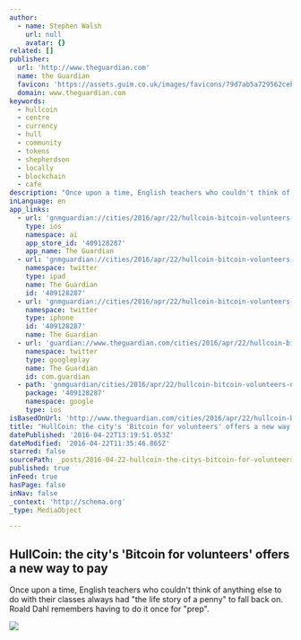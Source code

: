 ```yaml
---
author:
  - name: Stephen Walsh
    url: null
    avatar: {}
related: []
publisher:
  url: 'http://www.theguardian.com'
  name: the Guardian
  favicon: 'https://assets.guim.co.uk/images/favicons/79d7ab5a729562cebca9c6a13c324f0e/32x32.ico'
  domain: www.theguardian.com
keywords:
  - hullcoin
  - centre
  - currency
  - hull
  - community
  - tokens
  - shepherdson
  - locally
  - blockchain
  - cafe
description: "Once upon a time, English teachers who couldn't think of anything else to do with their classes always had \"the life story of a penny\" to fall back on. Roald Dahl remembers having to do it once for \"prep\"."
inLanguage: en
app_links:
  - url: 'gnmguardian://cities/2016/apr/22/hullcoin-bitcoin-volunteers-new-way-pay?contenttype=Article&source=applinks'
    type: ios
    namespace: ai
    app_store_id: '409128287'
    app_name: The Guardian
  - url: 'gnmguardian://cities/2016/apr/22/hullcoin-bitcoin-volunteers-new-way-pay?contenttype=Article&source=twitter'
    namespace: twitter
    type: ipad
    name: The Guardian
    id: '409128287'
  - url: 'gnmguardian://cities/2016/apr/22/hullcoin-bitcoin-volunteers-new-way-pay?contenttype=Article&source=twitter'
    namespace: twitter
    type: iphone
    id: '409128287'
    name: The Guardian
  - url: 'guardian://www.theguardian.com/cities/2016/apr/22/hullcoin-bitcoin-volunteers-new-way-pay'
    namespace: twitter
    type: googleplay
    name: The Guardian
    id: com.guardian
  - path: 'gnmguardian/cities/2016/apr/22/hullcoin-bitcoin-volunteers-new-way-pay?contenttype=Article&source=google'
    package: '409128287'
    namespace: google
    type: ios
isBasedOnUrl: 'http://www.theguardian.com/cities/2016/apr/22/hullcoin-bitcoin-volunteers-new-way-pay'
title: "HullCoin: the city's 'Bitcoin for volunteers' offers a new way to pay"
datePublished: '2016-04-22T13:19:51.053Z'
dateModified: '2016-04-22T11:35:46.865Z'
starred: false
sourcePath: _posts/2016-04-22-hullcoin-the-citys-bitcoin-for-volunteers-offers-a-new-w.md
published: true
inFeed: true
hasPage: false
inNav: false
_context: 'http://schema.org'
_type: MediaObject

---
```

<article style=""><h1>HullCoin: the city's 'Bitcoin for volunteers' offers a new way to pay</h1><p>Once upon a time, English teachers who couldn't think of anything else to do with their classes always had "the life story of a penny" to fall back on. Roald Dahl remembers having to do it once for "prep".</p><img src="https://i.guim.co.uk/img/media/e58021051393d00643598fadf55de32220301ca8/0_343_5632_3379/5632.jpg?w=1200&amp;q=55&amp;auto=format&amp;usm=12&amp;fit=max&amp;s=15f7f69aa7cd82d39ad9661db17c02ea" /></article>